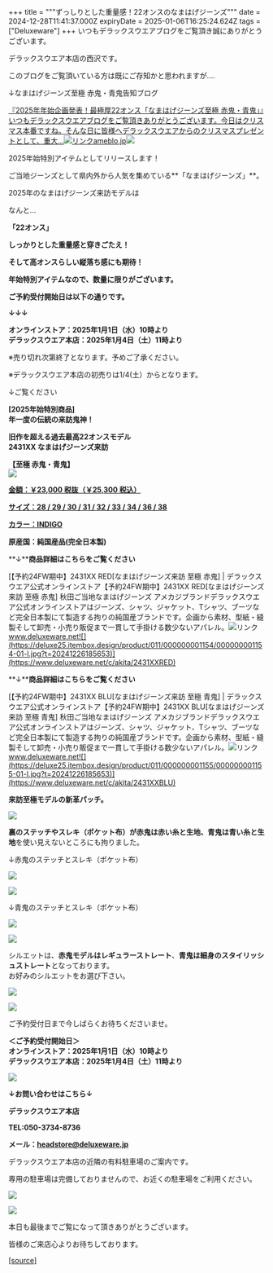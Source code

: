 +++
title = """ずっしりとした重量感！22オンスのなまはげジーンズ"""
date = 2024-12-28T11:41:37.000Z
expiryDate = 2025-01-06T16:25:24.624Z
tags = ["Deluxeware"]
+++
いつもデラックスウエアブログをご覧頂き誠にありがとうございます。

デラックスウエア本店の西沢です。

このブログをご覧頂いている方は既にご存知かと思われますが....

↓なまはげジーンズ至極 赤鬼・青鬼告知ブログ

[『2025年年始企画発表！最極厚22オンス「なまはげジーンズ至極 赤鬼・青鬼」』いつもデラックスウエアブログをご覧頂きありがとうございます。今日はクリスマス本番ですね。そんな日に皆様へデラックスウエアからのクリスマスプレゼントとして、重大…![リンク](https://c.stat100.ameba.jp/ameblo/symbols/v3.20.0/svg/gray/editor_link.svg)ameblo.jp![](https://stat.ameba.jp/user_images/20241225/13/deluxeware/dc/32/j/o0800120015525463476.jpg)](https://ameblo.jp/deluxeware/entry-12879929522.html)

2025年始特別アイテムとしてリリースします！

ご当地ジーンズとして県内外から人気を集めている**「なまはげジーンズ」**。

2025年のなまはげジーンズ来訪モデルは

なんと...

**「22オンス」**

**しっかりとした重量感と穿きごたえ！**

**そして高オンスらしい縦落ち感にも期待！**

**年始特別アイテムなので、数量に限りがございます。**

**ご予約受付開始日は以下の通りです。**

**↓↓↓**

**オンラインストア：2025年1月1日（水）10時より  
デラックスウエア本店：2025年1月4日（土）11時より**

※売り切れ次第終了となります。予めご了承ください。

※デラックスウエア本店の初売りは1/4(土）からとなります。

↓ご覧ください

**\[2025年始特別商品\]  
年一度の伝統の来訪鬼神！**

**旧作を超える過去最高22オンスモデル**  
**2431XX なまはげジーンズ来訪**

**【至極 赤鬼・青鬼】**  
![](https://stat.ameba.jp/user_images/20241225/13/deluxeware/dc/32/j/o0800120015525463476.jpg?caw=800)

[**金額：￥23,000 税抜（￥25,300 税込）**](https://www.deluxeware.net/c/akita/2431XXRED)

[**サイズ：28 / 29 / 30 / 31 / 32 / 33 / 34 / 36 / 38**](https://www.deluxeware.net/c/akita/2431XXRED)

[**カラー：INDIGO**](https://www.deluxeware.net/c/akita/2431XXRED)

**原産国：純国産品(完全日本製)**

**↓****商品詳細はこちらをご覧ください**

[【予約24FW期中】2431XX RED\[なまはげジーンズ来訪 至極 赤鬼\] | デラックスウエア公式オンラインストア【予約24FW期中】2431XX RED\[なまはげジーンズ来訪 至極 赤鬼\] 秋田ご当地なまはげジーンズ アメカジブランドデラックスウエア公式オンラインストアはジーンズ、シャツ、ジャケット、Tシャツ、ブーツなど完全日本製にて製造する拘りの純国産ブランドです。企画から素材、型紙・縫製そして卸売・小売り販促まで一貫して手掛ける数少ないアパレル。![リンク](https://c.stat100.ameba.jp/ameblo/symbols/v3.20.0/svg/gray/editor_link.svg)www.deluxeware.net![](https://deluxe25.itembox.design/product/011/000000001154/000000001154-01-l.jpg?t=20241226185653)](https://www.deluxeware.net/c/akita/2431XXRED)

**↓****商品詳細はこちらをご覧ください**

[【予約24FW期中】2431XX BLU\[なまはげジーンズ来訪 至極 青鬼\] | デラックスウエア公式オンラインストア【予約24FW期中】2431XX BLU\[なまはげジーンズ来訪 至極 青鬼\] 秋田ご当地なまはげジーンズ アメカジブランドデラックスウエア公式オンラインストアはジーンズ、シャツ、ジャケット、Tシャツ、ブーツなど完全日本製にて製造する拘りの純国産ブランドです。企画から素材、型紙・縫製そして卸売・小売り販促まで一貫して手掛ける数少ないアパレル。![リンク](https://c.stat100.ameba.jp/ameblo/symbols/v3.20.0/svg/gray/editor_link.svg)www.deluxeware.net![](https://deluxe25.itembox.design/product/011/000000001155/000000001155-01-l.jpg?t=20241226185653)](https://www.deluxeware.net/c/akita/2431XXBLU)

**来訪至極モデルの新革パッチ。**

[![](https://stat.ameba.jp/user_images/20241225/13/deluxeware/e9/7c/j/o0800080015525466029.jpg?caw=800)](https://ameblo.jp/deluxeware/image-12879929522-15525466029.html)

**裏のステッチやスレキ（ポケット布）が赤鬼は赤い糸と生地、青鬼は青い糸と生地**を使い見えないところにも拘りました。

↓赤鬼のステッチとスレキ（ポケット布）

[![](https://stat.ameba.jp/user_images/20241225/13/deluxeware/f0/cb/j/o0800080015525466782.jpg?caw=800)](https://ameblo.jp/deluxeware/image-12879929522-15525466782.html)

[![](https://stat.ameba.jp/user_images/20241225/13/deluxeware/65/c0/j/o0800080015525466792.jpg?caw=800)](https://ameblo.jp/deluxeware/image-12879929522-15525466792.html)

↓青鬼のステッチとスレキ（ポケット布）

[![](https://stat.ameba.jp/user_images/20241225/13/deluxeware/3b/fa/j/o0800080015525466862.jpg?caw=800)](https://ameblo.jp/deluxeware/image-12879929522-15525466862.html)

[![](https://stat.ameba.jp/user_images/20241225/13/deluxeware/36/fd/j/o0800080015525466878.jpg?caw=800)](https://ameblo.jp/deluxeware/image-12879929522-15525466878.html)

シルエットは、**赤鬼モデルはレギュラーストレート**、**青鬼は細身のスタイリッシュストレート**となっております。  
お好みのシルエットをお選び下さい。

[![](https://stat.ameba.jp/user_images/20241225/10/deluxeware/05/81/j/o0800080015525414700.jpg?caw=800)](https://ameblo.jp/deluxeware/image-12879929522-15525414700.html)

[![](https://stat.ameba.jp/user_images/20241225/10/deluxeware/16/3a/j/o0800080015525414656.jpg?caw=800)](https://ameblo.jp/deluxeware/image-12879929522-15525414656.html)

ご予約受付日まで今しばらくお待ちくださいませ。

**＜ご予約受付開始日＞  
オンラインストア：2025年1月1日（水）10時より  
デラックスウエア本店：2025年1月4日（土）11時より**

[![](https://stat.ameba.jp/user_images/20240315/15/deluxeware/04/7f/j/o0800026015413271803.jpg?caw=800)](https://www.instagram.com/deluxeware/?hl=ja)

**↓お問い合わせはこちら↓**

**デラックスウエア本店**

**TEL:050-3734-8736**

**メール：headstore@deluxeware.jp**

デラックスウエア本店の近隣の有料駐車場のご案内です。

専用の駐車場は完備しておりませんので、お近くの駐車場をご利用ください。

[![](https://stat.ameba.jp/user_images/20231002/16/deluxeware/6e/11/j/o0800080015345677212.jpg?caw=800)](https://ameblo.jp/deluxeware/image-12823266760-15345677212.html)

[![](https://stat.ameba.jp/user_images/20220415/12/deluxeware/3b/ce/j/o0800026015103175481.jpg?caw=800)](https://www.deluxeware.net/f/headstore)

本日も最後までご覧になって頂きありがとうございます。

皆様のご来店心よりお待ちしております。

[[source]](https://ameblo.jp/deluxeware/entry-12880332848.html)
